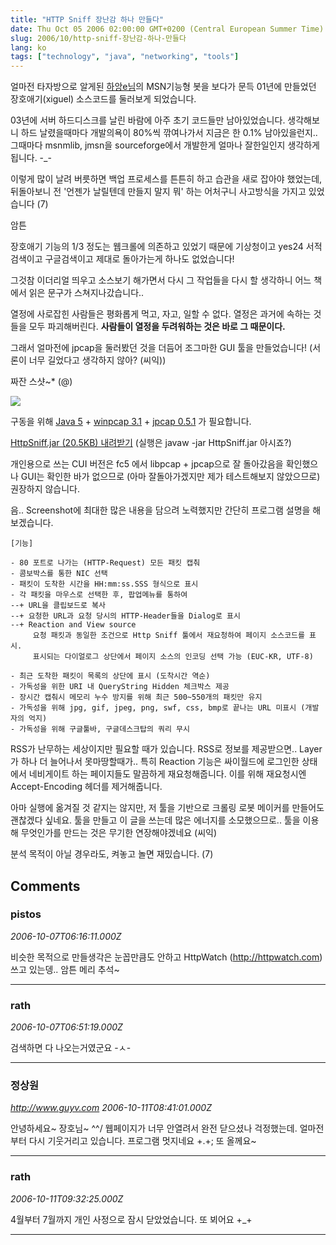 ```yaml
---
title: "HTTP Sniff 장난감 하나 만들다"
date: Thu Oct 05 2006 02:00:00 GMT+0200 (Central European Summer Time)
slug: 2006/10/http-sniff-장난감-하나-만들다
lang: ko
tags: ["technology", "java", "networking", "tools"]
---
```


얼마전 타자방으로 알게된 [하앙e님](http://kernys.net/)의 MSN기능형 봇을 보다가 
문득 01년에 만들었던 장호애기(xiguel) 소스코드를 둘러보게 되었습니다.

03년에 서버 하드디스크를 날린 바람에 아주 초기 코드들만 남아있었습니다.
생각해보니 하드 날렸을때마다 개발의욕이 80%씩 깎여나가서 지금은 한 0.1% 남아있을런지.. 그때마다 msnmlib, jmsn을 sourceforge에서 개발한게 얼마나 잘한일인지 생각하게 됩니다. -_-

이렇게 많이 날려 버릇하면 백업 프로세스를 튼튼히 하고 습관을 새로 잡아야
했었는데, 뒤돌아보니 전 '언젠가 날릴텐데 만들지 말지 뭐' 하는 
어처구니 사고방식을 가지고 있었습니다 (7)

암튼

장호애기 기능의 1/3 정도는 웹크롤에 의존하고 있었기 때문에 기상청이고 
yes24 서적검색이고 구글검색이고 제대로 돌아가는게 하나도 없었습니다! 

그것참 이더리얼 띄우고 소스보기 해가면서 다시 그 작업들을 다시 할 생각하니 어느 책에서 읽은 문구가 스쳐지나갔습니다..

열정에 사로잡힌 사람들은 평화롭게 먹고, 자고, 일할 수 없다. 
열정은 과거에 속하는 것들을 모두 파괴해버린다. **사람들이 열정을 두려워하는 것은 바로 그 때문이다.**

그래서 얼마전에 jpcap을 둘러봤던 것을 더듬어 조그마한 GUI 툴을 만들었습니다! (서론이 너무 길었다고 생각하지 않아? (씨익))

짜잔 스샷~* (@)

![](/img/httpsniff_shot.jpg)

구동을 위해 [Java 5](http://java.com/java/download/index.jsp) + [winpcap 3.1](http://www.winpcap.org/install/default.htm) + [jpcap 0.5.1](http://netresearch.ics.uci.edu/kfujii/jpcap/doc/download.html) 가 필요합니다.

[HttpSniff.jar (20.5KB) 내려받기](/files/HttpSniff.jar) (실행은 javaw -jar HttpSniff.jar 아시죠?)

개인용으로 쓰는 CUI 버전은 fc5 에서 libpcap + jpcap으로 잘 돌아갔음을 확인했으나 GUI는 확인한 바가 없으므로 (아마 잘돌아가겠지만 제가 테스트해보지 않았으므로) 권장하지 않습니다.

음.. Screenshot에 최대한 많은 내용을 담으려 노력했지만 간단히 프로그램 설명을 해보겠습니다.


```
[기능]

- 80 포트로 나가는 (HTTP-Request) 모든 패킷 캡춰
- 콤보박스를 통한 NIC 선택
- 패킷이 도착한 시간을 HH:mm:ss.SSS 형식으로 표시
- 각 패킷을 마우스로 선택한 후, 팝업메뉴를 통하여
--+ URL을 클립보드로 복사
--+ 요청한 URL과 요청 당시의 HTTP-Header들을 Dialog로 표시
--+ Reaction and View source 
     요청 패킷과 동일한 조건으로 Http Sniff 툴에서 재요청하여 페이지 소스코드를 표시. 
     표시되는 다이얼로그 상단에서 페이지 소스의 인코딩 선택 가능 (EUC-KR, UTF-8) 

- 최근 도착한 패킷이 목록의 상단에 표시 (도착시간 역순)
- 가독성을 위한 URI 내 QueryString Hidden 체크박스 제공
- 장시간 캡춰시 메모리 누수 방지를 위해 최근 500~550개의 패킷만 유지
- 가독성을 위해 jpg, gif, jpeg, png, swf, css, bmp로 끝나는 URL 미표시 (개발자의 억지)
- 가독성을 위해 구글툴바, 구글데스크탑의 쿼리 무시
```

RSS가 난무하는 세상이지만 필요할 때가 있습니다.
RSS로 정보를 제공받으면.. Layer가 하나 더 늘어나서 못마땅할때가..
특히 Reaction 기능은 싸이월드에 로그인한 상태에서 네비게이트 하는
페이지들도 말끔하게 재요청해줍니다. 
이를 위해 재요청시엔 Accept-Encoding 헤더를 제거해줍니다. 

아마 실행에 옮겨질 것 같지는 않지만, 
저 툴을 기반으로 크롤링 로봇 메이커를 만들어도 괜찮겠다 싶네요.
툴을 만들고 이 글을 쓰는데 많은 에너지를 소모했으므로..
툴을 이용해 무엇인가를 만드는 것은 무기한 연장해야겠네요 (씨익)

분석 목적이 아닐 경우라도, 켜놓고 놀면 재밌습니다.  (7)

## Comments

### pistos
*2006-10-07T06:16:11.000Z*

비슷한 목적으로 만들생각은 눈꼽만큼도 안하고 
HttpWatch (http://httpwatch.com) 쓰고 있는뎅.. 
암튼 메리 추석~

---

### rath
*2006-10-07T06:51:19.000Z*

검색하면 다 나오는거였군요 -ㅅ-

---

### 정상원
*http://www.guyv.com*
*2006-10-11T08:41:01.000Z*

안녕하세요~ 장호님~ ^^/
웹페이지가 너무 안열려서 완전 닫으셨나 걱정했는데. 얼마전부터 다시
기웃거리고 있습니다.  프로그램 멋지네요 +.+;
또 올께요~

---

### rath
*2006-10-11T09:32:25.000Z*

4월부터 7월까지 개인 사정으로 잠시 닫았었습니다. 또 뵈어요 +_+

---
